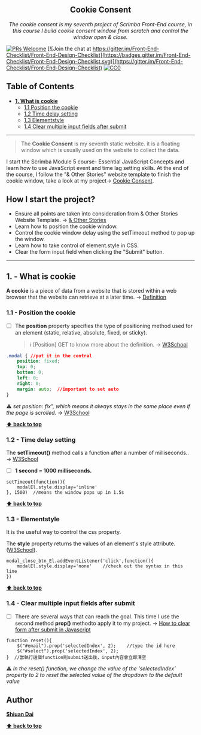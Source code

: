 <h2 align="center">Cookie Consent</h2>

<p align="center">
  <em> The cookie consent is my seventh project of Scrimba Front-End course, in this course I build cookie consent window from scratch and control the window open & close.</em>
</p>

[![PRs Welcome](https://img.shields.io/badge/PRs-welcome-brightgreen.svg)](http://makeapullrequest.com) [![Join the chat at https://gitter.im/Front-End-Checklist/Front-End-Design-Checklist](https://badges.gitter.im/Front-End-Checklist/Front-End-Design-Checklist.svg)](https://gitter.im/Front-End-Checklist/Front-End-Design-Checklist) [![CC0](https://img.shields.io/badge/license-CC0-green.svg)](https://creativecommons.org/publicdomain/zero/1.0/)

## Table of Contents
* **[1. What is cookie](#1---What-is-cookie)**
	* [1.1 Position the cookie](#11---Position-the-cookie)
	* [1.2 Time delay setting](#12---Time-delay-setting)
	* [1.3 Elementstyle](#13---Elementstyle)
	* [1.4 Clear multiple input fields after submit](#14---Clear-multiple-input-fields-after-submit)

---

> The **Cookie Consent** is my seventh static website. it is a floating window which is usually used on the website to collect the data. 

I start the Scrimba Module 5 course- Essential JavaScript Concepts and learn how to use JavaScript event and time lag setting skills. At the end of the course, I follow the "& Other Stories" website template to finish the cookie window, take a look at my project→ [Cookie Consent](https://shiuandai.github.io/Cookie-Consent/).

## How I start the project?

* Ensure all points are taken into consideration from & Other Stories Website Template. → [& Other Stories](https://www.stories.com/en/index.html)
* Learn how to position the cookie window.
* Control the cookie window delay using the setTimeout method to pop up the window.
* Learn how to take control of element.style in CSS.
* Clear the form input field when clicking the "Submit" button.

---

## 1. - What is cookie

**A cookie** is a piece of data from a website that is stored within a web browser that the website can retrieve at a later time. → [Definition](https://www.trendmicro.com/vinfo/us/security/definition/cookies)

### 1.1 - Position the cookie

* [ ] The **position** property specifies the type of positioning method used for an element (static, relative, absolute, fixed, or sticky).
	> ℹ️ [Position] GET to know more about the definition. → [W3School](https://www.w3schools.com/cssref/pr_class_position.php)

```css //central the cookie window //remember to set to fix
.modal { //put it in the central
    position: fixed;
    top: 0;
    bottom: 0;
    left: 0;
    right: 0;
    margin: auto;  //important to set auto
}
```

⚠️ *set position: fix", which means it always stays in the same place even if the page is scrolled.* → [W3School](https://www.w3schools.com/css/css_positioning.asp)

**[⬆ back to top](#table-of-contents)**


### 1.2 - Time delay setting

The **setTimeout()** method calls a function after a number of milliseconds.. → [W3School](https://www.w3schools.com/jsref/met_win_settimeout.asp)

* [ ] **1 second = 1000 milliseconds.**

```JS Syntax
setTimeout(function(){
    modalEl.style.display='inline'
}, 1500)  //means the window pops up in 1.5s
```

**[⬆ back to top](#table-of-contents)**


### 1.3 - Elementstyle

It is the useful way to control the css property.

The **style** property returns the values of an element's style attribute. ([W3School](https://www.w3schools.com/jsref/prop_html_style.asp)).

```JS Syntax
modal_close_btn_El.addEventListener('click',function(){
    modalEl.style.display='none'    //check out the syntax in this line
})
```

**[⬆ back to top](#table-of-contents)**


### 1.4 - Clear multiple input fields after submit

* [ ] There are several ways that can reach the goal. This time I use the second method **prop()** methodto apply it to my project. → [How to clear form after submit in Javascript](https://www.tutorialspoint.com/how-to-reset-selected-value-to-default-using-jquery) 

```JS Syntax
function reset(){
    $("#email").prop('selectedIndex', 2);    //type the id here 
    $("#select").prop('selectedIndex', 2);
}  //當執行這個function則submit送出後，input內容會立即清空
```

⚠️ *In the reset() function, we change the value of the ‘selectedIndex’ property to 2 to reset the selected value of the dropdown to the default value*


## Author

**[Shiuan Dai](https://www.linkedin.com/in/shiuandai/)**

**[⬆ back to top](#table-of-contents)**


[6]:	https://guideguide.me/
[7]:	https://www.sketchapp.com/docs/canvas/rulers-guides-grids/
[8]:	https://getbootstrap.com/docs/4.0/layout/grid/
[9]:	http://flexboxgrid.com/
[10]: https://css-tricks.com/dont-overthink-it-grids/
[11]:	https://www.lifewire.com/aco-file-2619477
[16]:	http://bradfrost.com/blog/post/atomic-web-design/
[22]:	https://js.libhunt.com/
[23]:	https://bestof.js.org/
[28]:	https://gitter.im/Front-End-Checklist/Front-End-Design-Checklist
